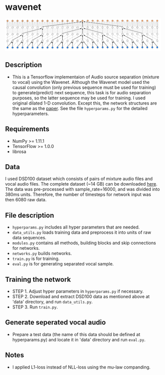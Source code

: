 # wavenet

<img src="png/wavenet.png">

## Description
  * This is a Tensorflow implementaion of Audio source separation (mixture to vocal) using the Wavenet. Although the Wavenet model used the causal convolution (only previous sequence must be used for training) to generate(predict) next sequence, this task is for audio separation purposes, so the latter sequence may be used for training. I used original dilated 1-D convolution. Except this, the network structures are the same as the [paper](https://deepmind.com/blog/wavenet-generative-model-raw-audio/). See the file `hyperparams.py` for the detailed hyperparameters.

## Requirements
  * NumPy >= 1.11.1
  * TensorFlow >= 1.0.0
  * librosa

## Data
I used DSD100 dataset which consists of pairs of mixture audio files and vocal audio files. The complete dataset (~14 GB) can be downloaded [here](http://liutkus.net/DSD100.zip). The data was pre-processed with sample_rate=16000, and was divided into 380ms units. Therefore, the number of timesteps for network input was then 6080 raw data.

## File description
  * `hyperparams.py` includes all hyper parameters that are needed.
  * `data_utils.py` loads training data and preprocess it into units of raw data sequences.
  * `modules.py` contains all methods, building blocks and skip connections for networks.
  * `networks.py` builds networks.
  * `train.py` is for training.
  * `eval.py` is for generating separated vocal sample.

## Training the network
  * STEP 1. Adjust hyper parameters in `hyperparams.py` if necessary.
  * STEP 2. Download and extract DSD100 data as mentioned above at 'data' directory, and run `data_utils.py`.
  * STEP 3. Run `train.py`. 

## Generate seperated vocal audio
  * Prepare a test data (the name of this data should be defined at hyperparams.py) and locate it in 'data' directory and run `eval.py`.

## Notes
  * I applied L1-loss instead of NLL-loss using the mu-law companding.